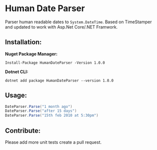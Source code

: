 # Human Date Parser

Parser human readable dates to `System.DateTime`. Based on TimeStamper and updated to work with Asp.Net Core/.NET Framwork.


Installation:
---
**Nuget Package Manager:**
```
Install-Package HumanDateParser -Version 1.0.0
```

**Dotnet CLI:**
```
dotnet add package HumanDateParser --version 1.0.0
```


Usage:
---
```csharp
DateParser.Parse("1 month ago")
DateParser.Parse("after 15 days")
DateParser.Parse("15th feb 2010 at 5:30pm")
```

Contribute:
---
Please add more unit tests create a pull request.
